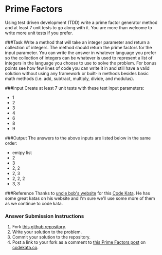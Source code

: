 Prime Factors
=============

Using test driven development (TDD) write a prime factor generator method and at least 7 unit tests to go along with it.  You are more than welcome to write more unit tests if you prefer.

###Task
Write a method that will take an integer parameter and return a collection of integers.  The method should return the prime factors for the input parameter. You can write the answer in whatever language you prefer so the collection of integers can be whatever is used to represent a list of integers in the language you choose to use to solve the problem.  For bonus points see how few lines of code you can write it in and still have a valid solution without using any framework or built-in methods besides basic math methods (i.e. add, subtract, multiply, divide, and modulus).

###Input
Create at least 7 unit tests with these test input parameters:
* 1
* 2
* 3
* 4
* 6
* 8
* 9

###Output
The answers to the above inputs are listed below in the same order:
* emtpy list
* 2
* 3
* 2, 2
* 2, 3
* 2, 2, 2
* 3, 3


###Reference
Thanks to [uncle bob's website](http://www.butunclebob.com) for this [Code Kata](http://butunclebob.com/ArticleS.UncleBob.ThePrimeFactorsKata).  He has some great katas on his website and I'm sure we'll use some more of them as we continue to code kata.

### Answer Submission Instructions
1. Fork [this github repository](https://github.com/CentralArkansasCodeKata/PrimeFactors).
2. Write your solution to the problem.
3. Commit your solution to the repository.
4. Post a link to your fork as a comment to [this Prime Factors post](http://codekata.co/2013/09/08/prime-factors/) on [codekata.co](http://codekata.co).
